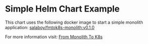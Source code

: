 # Simple Helm Chart Example

This chart uses the following docker image to start a simple monolith application: [salaboy/fmtok8s-monolith:v0.1.0](https://hub.docker.com/r/salaboy/fmtok8s-monolith)

For more information visit: [From Monolith To K8s](http://github.com/salaboy/from-monolith-to-k8s)

